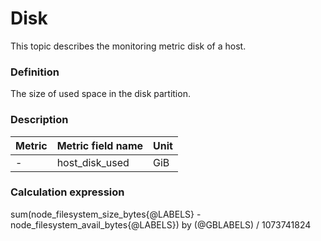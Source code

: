 # Disk

This topic describes the monitoring metric disk of a host.

### Definition

The size of used space in the disk partition.

### Description

| **Metric** | **Metric field name** | **Unit**  |
|------------|-----------------------|-----------|
| -         | host_disk_used        | GiB |

### Calculation expression

sum(node_filesystem_size_bytes{@LABELS} - node_filesystem_avail_bytes{@LABELS}) by (@GBLABELS) / 1073741824

